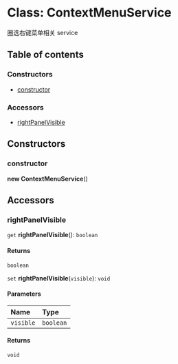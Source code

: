 # Class: ContextMenuService

圈选右键菜单相关 service

## Table of contents

### Constructors

* [constructor](/auto-docs/playground-react/classes/ContextMenuService.md#constructor)

### Accessors

* [rightPanelVisible](/auto-docs/playground-react/classes/ContextMenuService.md#rightpanelvisible)

## Constructors

### constructor

**new ContextMenuService**()

## Accessors

### rightPanelVisible

`get` **rightPanelVisible**(): `boolean`

#### Returns

`boolean`

`set` **rightPanelVisible**(`visible`): `void`

#### Parameters

| Name | Type |
| :------ | :------ |
| `visible` | `boolean` |

#### Returns

`void`
